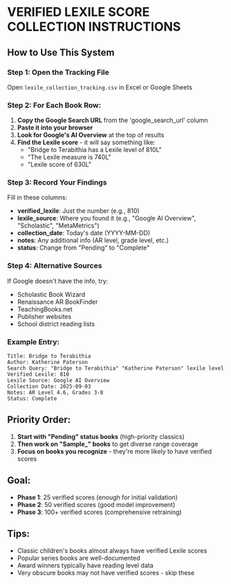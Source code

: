 # VERIFIED LEXILE SCORE COLLECTION INSTRUCTIONS

## How to Use This System

### Step 1: Open the Tracking File
Open `lexile_collection_tracking.csv` in Excel or Google Sheets

### Step 2: For Each Book Row:

1. **Copy the Google Search URL** from the 'google_search_url' column
2. **Paste it into your browser** 
3. **Look for Google's AI Overview** at the top of results
4. **Find the Lexile score** - it will say something like:
   - "Bridge to Terabithia has a Lexile level of 810L"
   - "The Lexile measure is 740L"
   - "Lexile score of 630L"

### Step 3: Record Your Findings

Fill in these columns:
- **verified_lexile**: Just the number (e.g., 810)
- **lexile_source**: Where you found it (e.g., "Google AI Overview", "Scholastic", "MetaMetrics")
- **collection_date**: Today's date (YYYY-MM-DD)
- **notes**: Any additional info (AR level, grade level, etc.)
- **status**: Change from "Pending" to "Complete"

### Step 4: Alternative Sources

If Google doesn't have the info, try:
- Scholastic Book Wizard
- Renaissance AR BookFinder  
- TeachingBooks.net
- Publisher websites
- School district reading lists

### Example Entry:
```
Title: Bridge to Terabithia
Author: Katherine Paterson
Search Query: "Bridge to Terabithia" "Katherine Paterson" lexile level
Verified Lexile: 810
Lexile Source: Google AI Overview
Collection Date: 2025-09-03
Notes: AR Level 4.6, Grades 3-8
Status: Complete
```

## Priority Order:
1. **Start with "Pending" status books** (high-priority classics)
2. **Then work on "Sample_" books** to get diverse range coverage
3. **Focus on books you recognize** - they're more likely to have verified scores

## Goal:
- **Phase 1**: 25 verified scores (enough for initial validation)
- **Phase 2**: 50 verified scores (good model improvement)  
- **Phase 3**: 100+ verified scores (comprehensive retraining)

## Tips:
- Classic children's books almost always have verified Lexile scores
- Popular series books are well-documented
- Award winners typically have reading level data
- Very obscure books may not have verified scores - skip these

